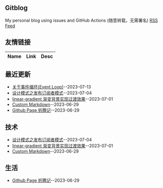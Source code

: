 ## Gitblog
My personal blog using issues and GitHub Actions (随意转载，无需署名)
[RSS Feed](https://raw.githubusercontent.com/forzys/blog/master/feed.xml)
## 友情链接
| Name | Link | Desc | 
 | ---- | ---- | ---- |
## 最近更新
- [关于事件循环(Event Loop)](https://github.com/forzys/blog/issues/10)--2023-07-13
- [设计模式之发布订阅者模式](https://github.com/forzys/blog/issues/9)--2023-07-04
- [linear-gradient 渐变背景实现过渡效果](https://github.com/forzys/blog/issues/8)--2023-07-01
- [Custom Markdown](https://github.com/forzys/blog/issues/7)--2023-06-29
- [Github Page 折腾记](https://github.com/forzys/blog/issues/6)--2023-06-29
## 技术
- [设计模式之发布订阅者模式](https://github.com/forzys/blog/issues/9)--2023-07-04
- [linear-gradient 渐变背景实现过渡效果](https://github.com/forzys/blog/issues/8)--2023-07-01
- [Custom Markdown](https://github.com/forzys/blog/issues/7)--2023-06-29
## 生活
- [Github Page 折腾记](https://github.com/forzys/blog/issues/6)--2023-06-29
